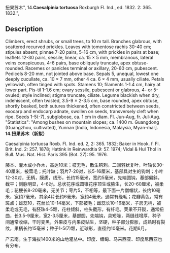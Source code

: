 扭果苏木",
14.**Caesalpinia tortuosa** Roxburgh Fl. Ind., ed. 1832. 2: 365. 1832.",

## Description
Climbers, erect shrubs, or small trees, to 10 m tall. Branches glabrous, with scattered recurved prickles. Leaves with tomentose rachis 30-40 cm; stipules absent; pinnae 7-20 pairs, 5-16 cm, with prickles in pairs at base; leaflets 12-30 pairs, sessile, linear, ca. 15 × 5 mm, membranous, lateral veins conspicuous, 4-6 pairs, base obliquely truncate, apex obtuse-rounded. Racemes or panicles terminal or axillary, 20-60 cm, pubescent. Pedicels 8-20 mm, not jointed above base. Sepals 5, unequal, lowest one deeply cucullate, ca. 10 × 7 mm, other 4 ca. 6 × 4 mm, usually ciliate. Petals yellowish, often tinged with spots. Stamens 10; filaments 1-1.4 cm, hairy at lower part. Pis-til 1-1.6 cm; ovary sessile, pubescent or glabrous, 4- or 5-ovuled; style inclined; stigma truncate, ciliate. Legume blackish when dry, indehiscent, often twisted, 3.5-9 × 2-3.5 cm, base rounded, apex obtuse, shortly beaked, both sutures thickened, often constricted between seeds, exocarp and endocarp adnate, swollen on seeds, transversely cleft when ripe. Seeds 1-5(-7), subglobose, ca. 1 cm in diam. Fl. Jun-Aug, fr. Jul-Aug.
  "Statistics": "Among bushes on mountain slopes; ca. 1400 m. Guangdong (Guangzhou, cultivated), Yunnan [India, Indonesia, Malaysia, Myan-mar].
**14.扭果苏木（新拟）**

Caesalpinia tortuosa Roxb. Fl. Ind. ed. 2, 2: 365. 1832; Baker in Hook. f. Fl. Brit. Ind. 2: 257. 1878; Hattink in Reinwardtia 9: 57. 1974; Vidal & Hul Thol in Bull. Mus. Nat. Hist. Paris 395 (Bot. 27): 95. 1976.

藤本、灌木或小乔木，高达10米；枝无毛，散生钩刺。二回羽状复叶，叶轴长30-40厘米，被茸毛；托叶缺；羽片7-20对，长5-16厘米，基部具对生的钩刺；小叶12-30对，无柄，膜质，线形，长约15毫米，宽约5毫米，先端圆钝，基部偏斜，截平；侧脉明显，4-6对。总状花序或圆锥花序顶生或腋生，长20-60厘米，被柔毛；花梗长8-20毫米，无关节；萼片5，不相等，最下面一片僧帽状，长约10毫米，宽约7毫米，其余4片长约6毫米，宽约4毫米，通常有缘毛；花瓣黄色，常有斑点；雄蕊10，花丝长10-14毫米，下部被毛；雌蕊长10-16毫米，子房无柄，被柔毛或无毛，有胚珠4-5颗，花柱倾斜，柱头截形，有纤毛。荚果不开裂，通常扭曲，长3.5-9厘米，宽2-3.5厘米，基部圆，先端钝，具短喙，两缝线增厚，种子间通常收缩，干时变黑，外果皮与内果皮贴生，坚硬，种子部分膨胀，成熟时有裂纹，果柄长约15毫米；种子1-5(7)颗，近球形，直径约10毫米。花期6月。

产云南。生于海拔1400米的山地灌丛中。印度、缅甸、马来西亚、印度尼西亚也有分布。
